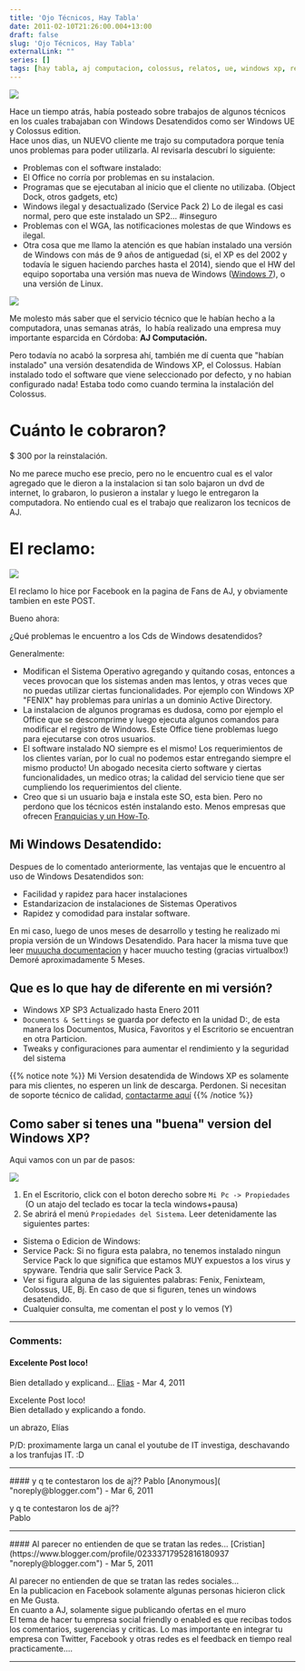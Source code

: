 ```yaml
---
title: 'Ojo Técnicos, Hay Tabla'
date: 2011-02-10T21:26:00.004+13:00
draft: false
slug: 'Ojo Técnicos, Hay Tabla'
externalLink: ""
series: []
tags: [hay tabla, aj computacion, colossus, relatos, ue, windows xp, reclamos, codelco, saltita, windows desatendidos, cordoba]
---
```


[![](http://1.bp.blogspot.com/-Y2aZgzBy80U/TVOSpW_hIYI/AAAAAAAAJiE/ZfZDNqfxsF0/s200/Hay+Tabla.jpg)](http://1.bp.blogspot.com/-Y2aZgzBy80U/TVOSpW_hIYI/AAAAAAAAJiE/ZfZDNqfxsF0/s1600/Hay+Tabla.jpg)

Hace un tiempo atrás, había posteado sobre trabajos de algunos técnicos en los cuales trabajaban con Windows Desatendidos como ser Windows UE y Colossus edition.  
Hace unos dias, un NUEVO cliente me trajo su computadora porque tenía unos problemas para poder utilizarla. Al revisarla descubrí lo siguiente:  

- Problemas con el software instalado:
- El Office no corría por problemas en su instalacion.
- Programas que se ejecutaban al inicio que el cliente no utilizaba. (Object Dock, otros gadgets, etc)
- Windows ilegal y desactualizado (Service Pack 2) Lo de ilegal es casi normal, pero que este instalado un SP2... #inseguro
- Problemas con el WGA, las notificaciones molestas de que Windows es ilegal.
- Otra cosa que me llamo la atención es que habían instalado una versión de Windows con más de 9 años de antiguedad (si, el XP es del 2002 y todavía le siguen haciendo parches hasta el 2014), siendo que el HW del equipo soportaba una versión mas nueva de Windows ([Windows 7](http://windows.microsoft.com/es-ES/windows7/products/system-requirements)), o una versión de Linux.

[![](http://4.bp.blogspot.com/-dqjMs-tq00c/TVOSo8bP6lI/AAAAAAAAJiA/Lsa_neTI13g/s320/Aj+Propiedades+Pc.jpg)](http://4.bp.blogspot.com/-dqjMs-tq00c/TVOSo8bP6lI/AAAAAAAAJiA/Lsa_neTI13g/s1600/Aj+Propiedades+Pc.jpg)

Me molesto más saber que el servicio técnico que le habían hecho a la computadora, unas semanas atrás,  lo había realizado una empresa muy importante esparcida en Córdoba: **AJ Computación.**

Pero todavía no acabó la sorpresa ahí, también me dí cuenta que "habían instalado" una versión desatendida de Windows XP, el Colossus. Habían instalado todo el software que viene seleccionado por defecto, y no habian configurado nada! Estaba todo como cuando termina la instalación del Colossus.

# Cuánto le cobraron?

$ 300 por la reinstalación.

No me parece mucho ese precio, pero no le encuentro cual es el valor agregado que le dieron a la instalacion si tan solo bajaron un dvd de internet, lo grabaron, lo pusieron a instalar y luego le entregaron la computadora. No entiendo cual es el trabajo que realizaron los tecnicos de AJ.

# El reclamo:

[![](http://2.bp.blogspot.com/-8KbIw39j7X0/TVOSnpCgoOI/AAAAAAAAJh8/6ESRoShGjnw/s400/Aj+Face.png)](http://2.bp.blogspot.com/-8KbIw39j7X0/TVOSnpCgoOI/AAAAAAAAJh8/6ESRoShGjnw/s1600/Aj+Face.png)

El reclamo lo hice por Facebook en la pagina de Fans de AJ, y obviamente tambien en este POST.


Bueno ahora:

¿Qué problemas le encuentro a los Cds de Windows desatendidos?

Generalmente:

- Modifican el Sistema Operativo agregando y quitando cosas, entonces a veces provocan que los sistemas anden mas lentos, y otras veces que no puedas utilizar ciertas funcionalidades. Por ejemplo con Windows XP "FENIX" hay problemas para unirlas a un dominio Active Directory.
- La instalacion de algunos programas es dudosa, como por ejemplo el Office que se descomprime y luego ejecuta algunos comandos para modificar el registro de Windows. Este Office tiene problemas luego para ejecutarse con otros usuarios.
- El software instalado NO siempre es el mismo! Los requerimientos de los clientes varían, por lo cual no podemos estar entregando siempre el mismo producto! Un abogado necesita cierto software y ciertas funcionalidades, un medico otras; la calidad del servicio tiene que ser cumpliendo los requerimientos del cliente.
- Creo que si un usuario baja e instala este SO, esta bien. Pero no perdono que los técnicos estén instalando esto. Menos empresas que ofrecen [Franquicias y un How-To](http://www.aj.com.ar/franquicias.asp).

## Mi Windows Desatendido:

Despues de lo comentado anteriormente, las ventajas que le encuentro al uso de Windows Desatendidos son:

- Facilidad y rapidez para hacer instalaciones
- Estandarizacion de instalaciones de Sistemas Operativos
- Rapidez y comodidad para instalar software.

En mi caso, luego de unos meses de desarrollo y testing he realizado mi propia versión de un Windows Desatendido. Para hacer la misma tuve que leer [muuucha documentacion](http://unattended.msfn.org/unattended.xp/) y hacer muucho testing (gracias virtualbox!) Demoré aproximadamente 5 Meses.

## Que es lo que hay de diferente en mi versión? 

- Windows XP SP3 Actualizado hasta Enero 2011
- `Documents & Settings` se guarda por defecto en la unidad D:, de esta manera los Documentos, Musica, Favoritos y el Escritorio se encuentran en otra Particion.
- Tweaks y configuraciones para aumentar el rendimiento y la seguridad del sistema

{{% notice note %}}
Mi Version desatendida de Windows XP es solamente para mis clientes, no esperen un link de descarga. Perdonen. Si necesitan de soporte técnico de calidad, [contactarme aquí](https://blog.cristianmarquez.me/p/vcard.html)
{{% /notice %}}

## Como saber si tenes una "buena" version del Windows XP?  

Aqui vamos con un par de pasos:

[![](http://t1.gstatic.com/images?q=tbn:ANd9GcSG4SjOnoAez9E8CGCrPTUQAD4pwMyabVMUQ8nQBrBS9JVcYMy9cQ)](http://t1.gstatic.com/images?q=tbn:ANd9GcSG4SjOnoAez9E8CGCrPTUQAD4pwMyabVMUQ8nQBrBS9JVcYMy9cQ)

1.  En el Escritorio, click con el boton derecho sobre `Mi Pc -> Propiedades`  (O un atajo del teclado es tocar la tecla windows+pausa)
2.  Se abrirá el menú `Propiedades del Sistema`. Leer detenidamente las siguientes partes:

- Sistema o Edicion de Windows:
- Service Pack: Si no figura esta palabra, no tenemos instalado ningun Service Pack lo que significa que estamos MUY expuestos a los virus y spyware. Tendria que salir Service Pack 3.
- Ver si figura alguna de las siguientes palabras: Fenix, Fenixteam, Colossus, UE, Bj. En caso de que si figuren, tenes un windows desatendido.
- Cualquier consulta, me comentan el post y lo vemos (Y)
</catarsis>  
</molesto>

---
### Comments:
#### Excelente Post loco!  
Bien detallado y explicand...
[Elias]( "noreply@blogger.com") - <time datetime="2011-03-11T08:04:53.483+13:00">Mar 4, 2011</time>

Excelente Post loco!  
Bien detallado y explicando a fondo.  
  
un abrazo, Elías  
  
P/D: proximamente larga un canal el youtube de IT investiga, deschavando a los tranfujas IT. :D
<hr />
#### y q te contestaron los de aj??  
Pablo
[Anonymous]( "noreply@blogger.com") - <time datetime="2011-03-13T08:43:04.158+13:00">Mar 6, 2011</time>

y q te contestaron los de aj??  
Pablo
<hr />
#### Al parecer no entienden de que se tratan las redes...
[Cristian](https://www.blogger.com/profile/02333717952816180937 "noreply@blogger.com") - <time datetime="2011-03-19T13:07:25.100+13:00">Mar 5, 2011</time>

Al parecer no entienden de que se tratan las redes sociales...  
En la publicacion en Facebook solamente algunas personas hicieron click en Me Gusta.  
En cuanto a AJ, solamente sigue publicando ofertas en el muro  
El tema de hacer tu empresa social friendly o enabled es que recibas todos los comentarios, sugerencias y criticas. Lo mas importante en integrar tu empresa con Twitter, Facebook y otras redes es el feedback en tiempo real practicamente....
<hr />
